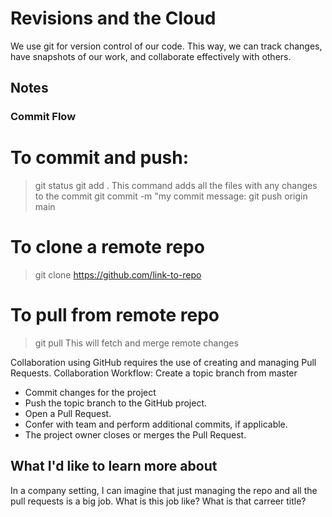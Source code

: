 # Revisions and the Cloud

We use git for version control of our code. This way, we can track changes, have snapshots of our work, and collaborate effectively with others. 

## Notes

### Commit Flow

# To commit and push: #

> git status
> git add .
This command adds all the files with any changes to the commit
> git commit -m "my commit message:
> git push origin main

# To clone a remote repo #

> git clone https://github.com/link-to-repo

# To pull from remote repo #

> git pull 
This will fetch and merge remote changes

Collaboration using GitHub requires the use of creating and managing Pull Requests. 
Collaboration Workflow: 
Create a topic branch from master

- Commit changes for the project
- Push the topic branch to the GitHub project.
- Open a Pull Request.
- Confer with team and perform additional commits, if applicable.
- The project owner closes or merges the Pull Request.

## What I'd like to learn more about

In a company setting, I can imagine that just managing the repo and all the pull requests is a big job. What is this job like? What is that carreer title?

